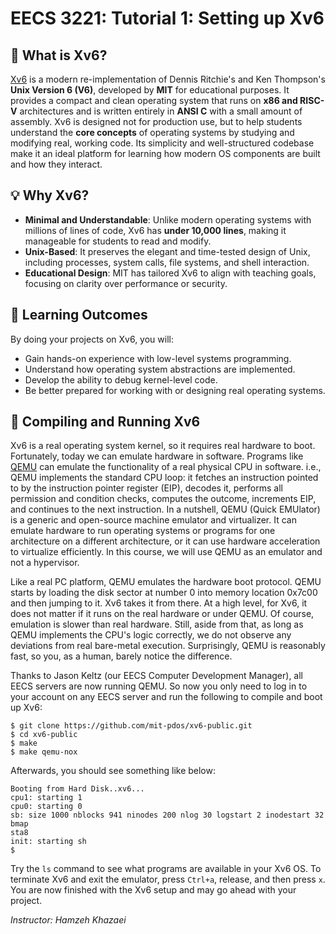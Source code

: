 # EECS 3221: Tutorial 1: Setting up Xv6

## 🧠 What is Xv6?
[Xv6](https://pdos.csail.mit.edu/6.828/2019/xv6.html) is a modern re-implementation of Dennis Ritchie's and Ken Thompson's **Unix Version 6 (V6)**, developed by **MIT** for educational purposes. It provides a compact and clean operating system that runs on **x86 and RISC-V** architectures and is written entirely in **ANSI C** with a small amount of assembly. Xv6 is designed not for production use, but to help students understand the **core concepts** of operating systems by studying and modifying real, working code. Its simplicity and well-structured codebase make it an ideal platform for learning how modern OS components are built and how they interact.


## 💡 Why Xv6?
- **Minimal and Understandable**: Unlike modern operating systems with millions of lines of code, Xv6 has **under 10,000 lines**, making it manageable for students to read and modify.
- **Unix-Based**: It preserves the elegant and time-tested design of Unix, including processes, system calls, file systems, and shell interaction.
- **Educational Design**: MIT has tailored Xv6 to align with teaching goals, focusing on clarity over performance or security.

## 📘 Learning Outcomes
By doing your projects on Xv6, you will:
- Gain hands-on experience with low-level systems programming.
- Understand how operating system abstractions are implemented.
- Develop the ability to debug kernel-level code.
- Be better prepared for working with or designing real operating systems.

## 🚀 Compiling and Running Xv6
Xv6 is a real operating system kernel, so it requires real hardware to boot. Fortunately, today we can emulate hardware in software. Programs like [QEMU](https://www.qemu.org/) can emulate the functionality of a real physical CPU in software. i.e., QEMU implements the standard CPU loop: it fetches an instruction pointed to by the instruction pointer register (EIP), decodes it, performs all permission and condition checks, computes the outcome, increments EIP, and continues to the next instruction. In a nutshell, QEMU (Quick EMUlator) is a generic and open-source machine emulator and virtualizer. It can emulate hardware to run operating systems or programs for one architecture on a different architecture, or it can use hardware acceleration to virtualize efficiently. In this course, we will use QEMU as an emulator and not a hypervisor. 

Like a real PC platform, QEMU emulates the hardware boot protocol. QEMU starts by loading the disk sector at number 0 into memory location 0x7c00 and then jumping to it. Xv6 takes it from there. At a high level, for Xv6, it does not matter if it runs on the real hardware or under QEMU. Of course, emulation is slower than real hardware. Still, aside from that, as long as QEMU implements the CPU's logic correctly, we do not observe any deviations from real bare-metal execution. Surprisingly, QEMU is reasonably fast, so you, as a human, barely notice the difference.

Thanks to Jason Keltz (our EECS Computer Development Manager), all EECS servers are now running QEMU. So now you only need to log in to your account on any EECS server and run the following to compile and boot up Xv6:
```
$ git clone https://github.com/mit-pdos/xv6-public.git
$ cd xv6-public
$ make
$ make qemu-nox
```
Afterwards, you should see something like below:
```
Booting from Hard Disk..xv6...
cpu1: starting 1
cpu0: starting 0
sb: size 1000 nblocks 941 ninodes 200 nlog 30 logstart 2 inodestart 32 bmap
sta8
init: starting sh
$
```
Try the `ls` command to see what programs are available in your Xv6 OS.
To terminate Xv6 and exit the emulator, press `Ctrl+a`, release, and then press `x`.
You are now finished with the Xv6 setup and may go ahead with your project.

*Instructor: Hamzeh Khazaei*
